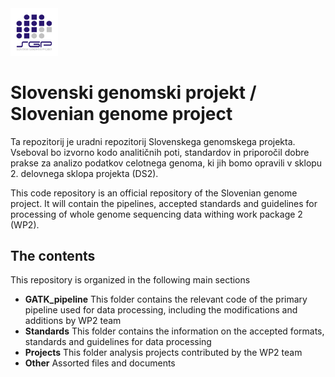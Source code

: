 <img src="https://github.com/AlesMaver/SGP/blob/master/Other/SGP_small.png" width="15%">

# Slovenski genomski projekt / Slovenian genome project

Ta repozitorij je uradni repozitorij Slovenskega genomskega projekta. Vseboval bo izvorno kodo analitičnih poti, standardov in priporočil dobre prakse za analizo podatkov celotnega genoma, ki jih bomo opravili v sklopu 2. delovnega sklopa projekta (DS2). 

This code repository is an official repository of the Slovenian genome project. It will contain the pipelines, accepted standards and guidelines for processing of whole genome sequencing data withing work package 2 (WP2). 

## The contents
This repository is organized in the following main sections
* **GATK_pipeline** This folder contains the relevant code of the primary pipeline used for data processing, including the modifications and additions by WP2 team
* **Standards** This folder contains the information on the accepted formats, standards and guidelines for data processing
* **Projects** This folder analysis projects contributed by the WP2 team
* **Other** Assorted files and documents

